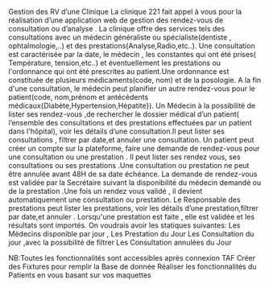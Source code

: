 Gestion des  RV d’une  Clinique
La clinique 221 fait appel à vous pour la réalisation d’une  application web de gestion des rendez-vous de consultation ou d’analyse .
La clinique offre des services tels des consultations avec un médecin généraliste ou spécialiste(dentiste , ophtalmologie,..) et des prestations(Analyse,Radio,etc..).
Une consultation est caractérisée par la date, le médecin , les constantes qui ont été prises( Température, tension,etc..) et éventuellement les  prestations ou l'ordonnance qui ont été prescrites au patient.Une ordonnance est constituée de plusieurs médicaments(code, nom) et de la posologie.
A la fin d'une consultation, le médecin peut planifier un autre rendez-vous pour le patient(code, nom,prénom et antécédents médicaux{Diabète,Hypertension,Hépatite}).
Un Médecin à la possibilité de lister ses rendez-vous ,de rechercher le dossier médical d’un patient( l’ensemble des consultations et des prestations effectuées par un patient dans l'hôpital), voir les détails d’une consultation.Il peut lister ses consultations  , filtrer par date,et annuler une consultation.
Un patient peut créer un compte sur la plateforme, faire une demande de rendez-vous pour une consultation ou une prestation .
Il  peut lister ses rendez vous, ses consultations  ou ses prestations   .Une consultation  ou prestation ne peut être annulée avant 48H de sa date échéance.
 La demande de  rendez-vous est validée par la Secrétaire suivant la disponibilité du médecin demandé ou de la prestation .Une fois un rendez vous validé , il devient automatiquement une consultation ou prestation.
Le Responsable des prestations peut lister  les prestations,  voir les détails d’une prestation,filtrer par date,et annuler .
Lorsqu'une prestation est faite , elle est validée et les résultats sont importés.
On voudrais avoir les statiques suivantes:
 Les Médecins disponible par jour ,
 Les Prestation du Jour
 Les Consultation du jour ,avec la possibilité de filtrer
 Les Consultation annulées du Jour

NB:Toutes les fonctionnalités sont accessibles après connexion
TAF 
Créer des Fixtures pour remplir la Base de donnée
Réaliser les fonctionnalités du Patients en vous basant sur vos maquettes
